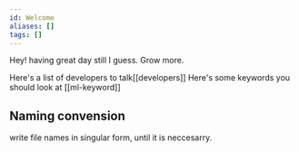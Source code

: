 ```yaml
---
id: Welcome
aliases: []
tags: []
---
```


Hey! having great day still I guess. Grow more.

Here's a list of developers to talk[[developers]]
Here's some keywords you should look at [[ml-keyword]]

## Naming convension

write file names in singular form, until it is neccesarry.
